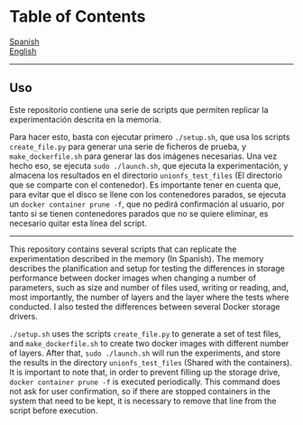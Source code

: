 # Table of Contents
[Spanish](#spanish)  
[English](#english)

---

<a name="spanish"/>

## Uso

Este repositorio contiene una serie de scripts que permiten replicar la experimentación descrita en la memoria.

Para hacer esto, basta con ejecutar primero `./setup.sh`, que usa los scripts `create_file.py` para generar una serie de ficheros de prueba, y `make_dockerfile.sh` para generar las dos imágenes necesarias. Una vez hecho eso, se ejecuta `sudo ./launch.sh`, que ejecuta la experimentación, y almacena los resultados en el directorio `unionfs_test_files` (El directorio que se comparte con el contenedor). Es importante tener en cuenta que, para evitar que el disco se llene con los contenedores parados, se ejecuta un `docker container prune -f`, que no pedirá confirmación al usuario, por tanto si se tienen contenedores parados que no se quiere eliminar, es necesario quitar esta línea del script.

---
This repository contains several scripts that can replicate the experimentation described in the memory (In Spanish). The memory describes the planification and setup for testing the differences in storage performance between docker images when changing a number of parameters, such as size and number of files used, writing or reading, and, most importantly, the number of layers and the layer where the tests where conducted. I also tested the differences between several Docker storage drivers.

`./setup.sh` uses the scripts `create_file.py` to generate a set of test files, and `make_dockerfile.sh` to create two docker images with different number of layers. After that, `sudo ./launch.sh` will run the experiments, and store the results in the directory `unionfs_test_files` (Shared with the containers). It is important to note that, in order to prevent filling up the storage drive, `docker container prune -f` is executed periodically. This command does not ask for user confirmation, so if there are stopped containers in the system that need to be kept, it is necessary to remove that line from the script before execution.


<a name="english"/>
